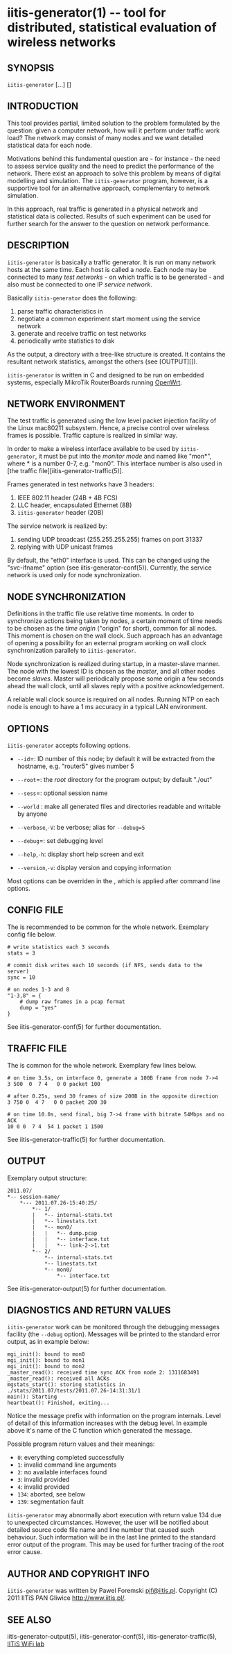 iitis-generator(1) -- tool for distributed, statistical evaluation of wireless networks
=======================================================================================

## SYNOPSIS

`iitis-generator` [<OPTIONS>...] <TRAFFIC FILE> [<CONFIG FILE>]

## INTRODUCTION

This tool provides partial, limited solution to the problem formulated by the question: given a
computer network, how will it perform under traffic work load? The network may consist of many nodes
and we want detailed statistical data for each node.

Motivations behind this fundamental question are - for instance - the need to assess service quality
and the need to predict the performance of the network. There exist an approach to solve this
problem by means of digital modelling and simulation. The `iitis-generator` program, however,
is a supportive tool for an alternative approach, complementary to network simulation.

In this approach, real traffic is generated in a physical network and statistical data is collected.
Results of such experiment can be used for further search for the answer to the question on network
performance.

## DESCRIPTION

`iitis-generator` is basically a traffic generator. It is run on many network hosts at the same
time. Each host is called a *node*. Each node may be connected to many *test networks* - on which
traffic is to be generated - and also must be connected to one IP *service network*.

Basically `iitis-generator` does the following:

1. parse traffic characteristics in <TRAFFIC FILE>
1. negotiate a common experiment start moment using the service network
1. generate and receive traffic on test networks
1. periodically write statistics to disk

As the output, a directory with a tree-like structure is created. It contains the resultant network
statistics, amongst the others (see [OUTPUT][]).

`iitis-generator` is written in C and designed to be run on embedded systems, especially MikroTik
RouterBoards running [OpenWrt](http://www.openwrt.org/).

## NETWORK ENVIRONMENT

The test traffic is generated using the low level packet injection facility of the Linux mac80211
subsystem. Hence, a precise control over wireless frames is possible. Traffic capture is realized
in similar way.

In order to make a wireless interface available to be used by `iitis-generator`, it must be put into
the *monitor mode* and named like "mon\*", where \* is a number 0-7, e.g. "mon0". This interface number
is also used in [the traffic file][iitis-generator-traffic(5)].

Frames generated in test networks have 3 headers:

1. IEEE 802.11 header (24B + 4B FCS)
1. LLC header, encapsulated Ethernet (8B)
1. `iitis-generator` header (20B)

The service network is realized by:

1. sending UDP broadcast (255.255.255.255) frames on port 31337
1. replying with UDP unicast frames

By default, the "eth0" interface is used. This can be changed using the "svc-ifname" option (see
iitis-generator-conf(5)). Currently, the service network is used only for node synchronization.

## NODE SYNCHRONIZATION

Definitions in the traffic file use relative time moments. In order to synchronize actions being
taken by nodes, a certain moment of time needs to be chosen as the *time origin* ("origin" for
short), common for all nodes. This moment is chosen on the wall clock. Such approach has an
advantage of opening a possibility for an external program working on wall clock synchronization
parallely to `iitis-generator`.

Node synchronization is realized during startup, in a master-slave manner. The node with the lowest
ID is chosen as the *master*, and all other nodes become *slaves*. Master will periodically propose
some origin a few seconds ahead the wall clock, until all slaves reply with a positive
acknowledgement.

A reliable wall clock source is required on all nodes. Running NTP on each node is enough to have a
1 ms accuracy in a typical LAN environment.

## OPTIONS

`iitis-generator` accepts following options.

  * `--id`=<num>:
  ID number of this node; by default it will be extracted from the hostname, e.g. "router5" gives number 5

  * `--root`=<directory>:
  the *root* directory for the program output; by default "./out"

  * `--sess`=<name>:
  optional session name

  * `--world` :
  make all generated files and directories readable and writable by anyone

  * `--verbose`,`-V`:
  be verbose; alias for `--debug=5`

  * `--debug`=<num>:
  set debugging level

  * `--help`,`-h`:
  display short help screen and exit

  * `--version`,`-v`:
  display version and copying information

Most options can be overriden in the <CONFIG FILE>, which is applied after command line options.

## CONFIG FILE

The <CONFIG FILE> is recommended to be common for the whole network. Exemplary config file below.

	# write statistics each 3 seconds
	stats = 3

	# commit disk writes each 10 seconds (if NFS, sends data to the server)
	sync = 10

	# on nodes 1-3 and 8
	"1-3,8" = {
		# dump raw frames in a pcap format
		dump = "yes"
	}

See iitis-generator-conf(5) for further documentation.

## TRAFFIC FILE

The <TRAFFIC FILE> is common for the whole network. Exemplary few lines below.

	# on time 3.5s, on interface 0, generate a 100B frame from node 7->4
	3 500  0  7 4   0 0 packet 100
	
	# after 0.25s, send 30 frames of size 200B in the opposite direction
	3 750 0  4 7   0 0 packet 200 30
	
	# on time 10.0s, send final, big 7->4 frame with bitrate 54Mbps and no ACK
	10 0 0  7 4  54 1 packet 1 1500

See iitis-generator-traffic(5) for further documentation.

## OUTPUT

Exemplary output structure:

	2011.07/
	*-- session-name/
	    *--- 2011.07.26-15:40:25/
	        *-- 1/
	        |   *-- internal-stats.txt
	        |   *-- linestats.txt
	        |   *-- mon0/
	        |   |   *-- dump.pcap
	        |   |   *-- interface.txt
	        |   |   *-- link-2->1.txt
	        *-- 2/
	            *-- internal-stats.txt
	            *-- linestats.txt
	            *-- mon0/
	                *-- interface.txt

See iitis-generator-output(5) for further documentation.

## DIAGNOSTICS AND RETURN VALUES

`iitis-generator` work can be monitored through the debugging messages facility (the `--debug`
option). Messages will be printed to the standard error output, as in example below:

	mgi_init(): bound to mon0
	mgi_init(): bound to mon1
	mgi_init(): bound to mon2
	_master_read(): received time sync ACK from node 2: 1311683491
	_master_read(): received all ACKs
	mgstats_start(): storing statistics in ./stats/2011.07/tests/2011.07.26-14:31:31/1
	main(): Starting
	heartbeat(): Finished, exiting...

Notice the message prefix with information on the program internals. Level of detail of this
information increases with the debug level. In example above it's name of the C function which
generated the message.

Possible program return values and their meanings:

  * `0`:
  everything completed successfully
  * `1`:
  invalid command line arguments
  * `2`:
  no available interfaces found
  * `3`:
  invalid <TRAFFIC FILE> provided
  * `4`:
  invalid <CONFIG FILE> provided
  * `134`:
  aborted, see below
  * `139`:
  segmentation fault

`iitis-generator` may abnormally abort execution with return value 134 due to unexpected
circumstances. However, the user will be notified about detailed source code file name and line
number that caused such behaviour. Such information will be in the last line printed to the standard
error output of the program. This may be used for further tracing of the root error cause.

## AUTHOR AND COPYRIGHT INFO

`iitis-generator` was written by Pawel Foremski <pjf@iitis.pl>. Copyright (C) 2011 IITiS PAN Gliwice
<http://www.iitis.pl/>.

## SEE ALSO

iitis-generator-output(5), iitis-generator-conf(5), iitis-generator-traffic(5), [IITiS WiFi
lab](https://sites.google.com/site/iitiswifilab/)
